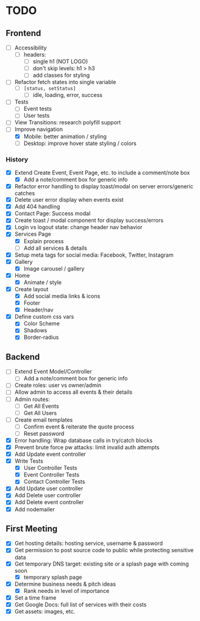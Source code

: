 # TODO

## Frontend

- [ ] Accessibility
  - [ ] headers:
    - [ ] single h1 (NOT LOGO)
    - [ ] don't skip levels: h1 > h3
    - [ ] add classes for styling
- [ ] Refactor fetch states into single variable
  - [ ] `[status, setStatus]`
    - [ ] idle, loading, error, success
- [ ] Tests
  - [ ] Event tests
  - [ ] User tests
- [ ] View Transitions: research polyfill support
- [ ] Improve navigation
  - [x] Mobile: better animation / styling
  - [ ] Desktop: improve hover state styling / colors

### History

- [x] Extend Create Event, Event Page, etc. to include a comment/note box
  - [x] Add a note/comment box for generic info
- [x] Refactor error handling to display toast/modal on server errors/generic catches
- [x] Delete user error display when events exist
- [x] Add 404 handling
- [x] Contact Page: Success modal
- [x] Create toast / modal component for display success/errors
- [x] Login vs logout state: change header nav behavior
- [x] Services Page
  - [x] Explain process
  - [ ] Add all services & details
- [x] Setup meta tags for social media: Facebook, Twitter, Instagram
- [x] Gallery
  - [x] Image carousel / gallery
- [x] Home
  - [x] Animate / style
- [x] Create layout
  - [x] Add social media links & icons
  - [x] Footer
  - [x] Header/nav
- [x] Define custom css vars
  - [x] Color Scheme
  - [x] Shadows
  - [x] Border-radius

## Backend

- [ ] Extend Event Model/Controller
  - [ ] Add a note/comment box for generic info
- [ ] Create roles: user vs owner/admin
- [ ] Allow admin to access all events & their details
- [ ] Admin routes:
  - [ ] Get All Events
  - [ ] Get All Users
- [ ] Create email templates
  - [ ] Confirm event & reiterate the quote process
  - [ ] Reset password
- [x] Error handling: Wrap database calls in try/catch blocks
- [x] Prevent brute force pw attacks: limit invalid auth attempts
- [x] Add Update event controller
- [x] Write Tests
  - [x] User Controller Tests
  - [x] Event Controller Tests
  - [x] Contact Controller Tests
- [x] Add Update user controller
- [x] Add Delete user controller
- [x] Add Delete event controller
- [x] Add nodemailer

## First Meeting

- [x] Get hosting details: hosting service, username & password
- [x] Get permission to post source code to public while protecting sensitive data
- [x] Get temporary DNS target: existing site or a splash page with coming soon
  - [x] temporary splash page
- [x] Determine business needs & pitch ideas
  - [x] Rank needs in level of importance
- [x] Set a time frame
- [x] Get Google Docs: full list of services with their costs
- [x] Get assets: images, etc.
